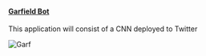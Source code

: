 #### [Garfield Bot](https://twitter.com/IsThisGarfield)
This application will consist of a CNN deployed to Twitter 

![Garf](https://th.bing.com/th/id/OIP.swLmzsvTIlXoN_O_AbIvSgHaDo?pid=ImgDet&rs=1 "Garf")
